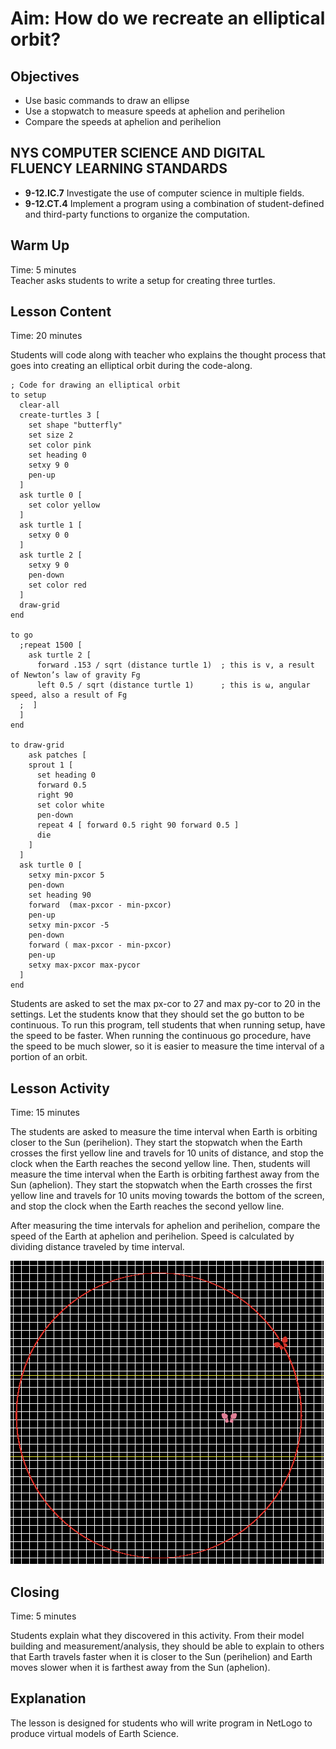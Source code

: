 # Aim: How do we recreate an elliptical orbit?
## Objectives
 * Use basic commands to draw an ellipse
 * Use a stopwatch to measure speeds at aphelion and perihelion
 * Compare the speeds at aphelion and perihelion

## NYS COMPUTER SCIENCE AND DIGITAL FLUENCY LEARNING STANDARDS
 * **9-12.IC.7** Investigate the use of computer science in multiple fields.
 * **9-12.CT.4** Implement a program using a combination of student-defined and third-party functions to  organize the computation.

## Warm Up
Time: 5 minutes  
Teacher asks students to write a setup for creating three turtles.

## Lesson Content
Time: 20 minutes

Students will code along with teacher who explains the thought process that goes
into creating an elliptical orbit during the code-along.

```
; Code for drawing an elliptical orbit
to setup
  clear-all
  create-turtles 3 [
    set shape "butterfly"
    set size 2
    set color pink
    set heading 0
    setxy 9 0
    pen-up
  ]
  ask turtle 0 [
    set color yellow
  ]
  ask turtle 1 [
    setxy 0 0
  ]
  ask turtle 2 [
    setxy 9 0
    pen-down
    set color red
  ]
  draw-grid
end

to go
  ;repeat 1500 [
    ask turtle 2 [
      forward .153 / sqrt (distance turtle 1)  ; this is v, a result of Newton’s law of gravity Fg
      left 0.5 / sqrt (distance turtle 1)      ; this is ⍵, angular speed, also a result of Fg
  ;  ]
  ]
end

to draw-grid
    ask patches [
    sprout 1 [
      set heading 0
      forward 0.5
      right 90
      set color white
      pen-down
      repeat 4 [ forward 0.5 right 90 forward 0.5 ]
      die
    ]
  ]
  ask turtle 0 [
    setxy min-pxcor 5
    pen-down
    set heading 90
    forward  (max-pxcor - min-pxcor)
    pen-up
    setxy min-pxcor -5
    pen-down
    forward ( max-pxcor - min-pxcor)
    pen-up
    setxy max-pxcor max-pycor
  ]
end

```

Students are asked to set the max px-cor to 27 and max py-cor to 20 in the settings.
Let the students know that they should set the go button to be continuous.
To run this program, tell students that when running setup, have the speed to be faster.
When running the continuous go procedure, have the speed to be much slower, so
it is easier to measure the time interval of a portion of an orbit.


## Lesson Activity  
Time: 15 minutes

The students are asked to measure the time interval when Earth is
orbiting closer to the Sun (perihelion). They start the stopwatch
when the Earth crosses the first yellow line and travels for 10 units
of distance, and stop the clock when the Earth reaches the second yellow line.
Then, students will measure the time interval when the Earth is orbiting
farthest away from the Sun (aphelion). They start the stopwatch
when the Earth crosses the first yellow line and travels for 10 units
moving towards the bottom of the screen, and stop the clock when the
Earth reaches the second yellow line.

After measuring the time intervals for aphelion and perihelion, compare
the speed of the Earth at aphelion and perihelion. Speed is calculated by
dividing distance traveled by time interval.

![pic for elliptical orbit](Les6.png)

## Closing  
Time: 5 minutes  

Students explain what they discovered in this activity. From their model building
and measurement/analysis, they should be able to explain to others that
Earth travels faster when it is closer to the Sun (perihelion) and
Earth moves slower when it is farthest away from the Sun (aphelion).

## Explanation
The lesson is designed for students who will write program in NetLogo to produce
virtual models of Earth Science.
